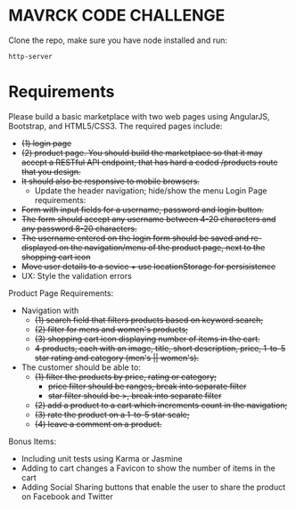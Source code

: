 MAVRCK CODE CHALLENGE
===============================

Clone the repo, make sure you have node installed and run:

```
http-server
```


Requirements
=============
Please build a basic marketplace with two web pages using AngularJS, Bootstrap, and HTML5/CSS3. The required pages include:
- ~~(1) login page~~
- ~~(2) product page. You should build the marketplace so that it may accept a RESTful API endpoint, that has hard a coded /products route that you design.~~
- ~~It should also be responsive to mobile browsers.~~
  - Update the header navigation; hide/show the menu
Login Page requirements:
- ~~Form with input fields for a username, password and login button.~~
- ~~The form should accept any username between 4-20 characters and any password 8-20 characters.~~
- ~~The username entered on the login form should be saved and re-displayed on the navigation/menu of the product page, next to the shopping cart icon~~
- ~~Move user details to a sevice + use locationStorage for persisistence~~
- UX: Style the validation errors

Product Page Requirements:
- Navigation with
  - ~~(1) search field that filters products based on keyword search;~~
  - ~~(2) filter for mens and women's products;~~
  - ~~(3) shopping cart icon displaying number of items in the cart.~~
  - ~~4 products, each with an image, title, short description, price, 1-to-5 star rating and category (men's || women's).~~
- The customer should be able to:
  - ~~(1) filter the products by price, rating or category;~~
    - ~~price filter should be ranges, break into separate filter~~
    - ~~star filter should be >, break into separate filter~~
  - ~~(2) add a product to a cart which increments count in the navigation;~~
  - ~~(3) rate the product on a 1-to-5 star scale;~~
  - ~~(4) leave a comment on a product.~~


Bonus Items:
- Including unit tests using Karma or Jasmine
- Adding to cart changes a Favicon to show the number of items in the cart
- Adding Social Sharing buttons that enable the user to share the product on Facebook and Twitter
